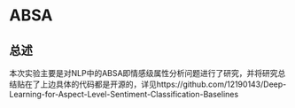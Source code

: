 # ABSA
## 总述
本次实验主要是对NLP中的ABSA即情感级属性分析问题进行了研究，并将研究总结贴在了上边具体的代码都是开源的，详见https://github.com/12190143/Deep-Learning-for-Aspect-Level-Sentiment-Classification-Baselines
